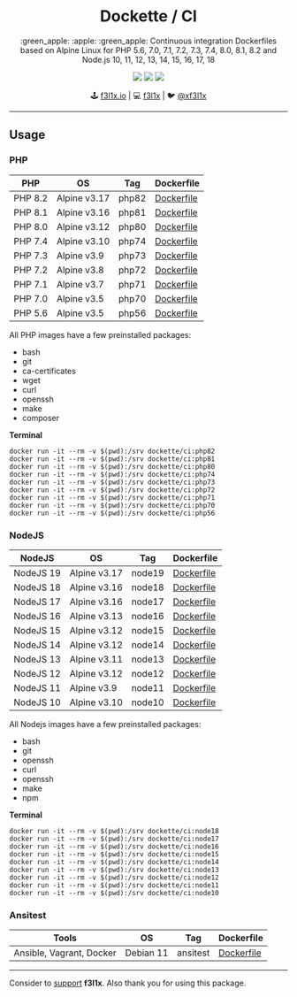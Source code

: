 <h1 align=center>Dockette / CI</h1>

<p align=center>
    :green_apple: :apple: :green_apple: Continuous integration Dockerfiles based on Alpine Linux 
    for PHP 5.6, 7.0, 7.1, 7.2, 7.3, 7.4, 8.0, 8.1, 8.2
    and Node.js 10, 11, 12, 13, 14, 15, 16, 17, 18
</p>

<p align=center>
  <a href="https://hub.docker.com/r/dockette/ci/"><img src="https://badgen.net/docker/pulls/dockette/ci"></a>
  <a href="https://bit.ly/ctteg"><img src="https://badgen.net/badge/support/gitter/cyan"></a>
  <a href="https://github.com/sponsors/f3l1x"><img src="https://badgen.net/badge/sponsor/donations/F96854"></a>
</p>

<p align=center>
🕹 <a href="https://f3l1x.io">f3l1x.io</a> | 💻 <a href="https://github.com/f3l1x">f3l1x</a> | 🐦 <a href="https://twitter.com/xf3l1x">@xf3l1x</a>
</p>

-----

## Usage

### PHP

| PHP      | OS           | Tag    | Dockerfile                                                                 |
|----------|--------------|--------|----------------------------------------------------------------------------|
| PHP 8.2  | Alpine v3.17 | php82  | [Dockerfile](https://github.com/dockette/ci/blob/master/php82/Dockerfile)  |
| PHP 8.1  | Alpine v3.16 | php81  | [Dockerfile](https://github.com/dockette/ci/blob/master/php81/Dockerfile)  |
| PHP 8.0  | Alpine v3.12 | php80  | [Dockerfile](https://github.com/dockette/ci/blob/master/php80/Dockerfile)  |
| PHP 7.4  | Alpine v3.10 | php74  | [Dockerfile](https://github.com/dockette/ci/blob/master/php74/Dockerfile)  |
| PHP 7.3  | Alpine v3.9  | php73  | [Dockerfile](https://github.com/dockette/ci/blob/master/php73/Dockerfile)  |
| PHP 7.2  | Alpine v3.8  | php72  | [Dockerfile](https://github.com/dockette/ci/blob/master/php72/Dockerfile)  |
| PHP 7.1  | Alpine v3.7  | php71  | [Dockerfile](https://github.com/dockette/ci/blob/master/php71/Dockerfile)  |
| PHP 7.0  | Alpine v3.5  | php70  | [Dockerfile](https://github.com/dockette/ci/blob/master/php70/Dockerfile)  |
| PHP 5.6  | Alpine v3.5  | php56  | [Dockerfile](https://github.com/dockette/ci/blob/master/php56/Dockerfile)  |

All PHP images have a few preinstalled packages:

- bash
- git 
- ca-certificates 
- wget 
- curl 
- openssh 
- make
- composer

**Terminal**

```
docker run -it --rm -v $(pwd):/srv dockette/ci:php82
docker run -it --rm -v $(pwd):/srv dockette/ci:php81
docker run -it --rm -v $(pwd):/srv dockette/ci:php80
docker run -it --rm -v $(pwd):/srv dockette/ci:php74
docker run -it --rm -v $(pwd):/srv dockette/ci:php73
docker run -it --rm -v $(pwd):/srv dockette/ci:php72
docker run -it --rm -v $(pwd):/srv dockette/ci:php71
docker run -it --rm -v $(pwd):/srv dockette/ci:php70
docker run -it --rm -v $(pwd):/srv dockette/ci:php56
```

### NodeJS

| NodeJS          | OS           | Tag           | Dockerfile                                                                 |
|-----------------|--------------|---------------|----------------------------------------------------------------------------|
| NodeJS 19       | Alpine v3.17 | node19        | [Dockerfile](https://github.com/dockette/ci/blob/master/node19/Dockerfile)  |
| NodeJS 18       | Alpine v3.16 | node18        | [Dockerfile](https://github.com/dockette/ci/blob/master/node18/Dockerfile)  |
| NodeJS 17       | Alpine v3.16 | node17        | [Dockerfile](https://github.com/dockette/ci/blob/master/node17/Dockerfile)  |
| NodeJS 16       | Alpine v3.13 | node16        | [Dockerfile](https://github.com/dockette/ci/blob/master/node16/Dockerfile)  |
| NodeJS 15       | Alpine v3.12 | node15        | [Dockerfile](https://github.com/dockette/ci/blob/master/node15/Dockerfile)  |
| NodeJS 14       | Alpine v3.12 | node14        | [Dockerfile](https://github.com/dockette/ci/blob/master/node14/Dockerfile)  |
| NodeJS 13       | Alpine v3.11 | node13        | [Dockerfile](https://github.com/dockette/ci/blob/master/node13/Dockerfile)  |
| NodeJS 12       | Alpine v3.12 | node12        | [Dockerfile](https://github.com/dockette/ci/blob/master/node12/Dockerfile)  |
| NodeJS 11       | Alpine v3.9  | node11        | [Dockerfile](https://github.com/dockette/ci/blob/master/node11/Dockerfile)  |
| NodeJS 10       | Alpine v3.10 | node10        | [Dockerfile](https://github.com/dockette/ci/blob/master/node10/Dockerfile)  |

All Nodejs images have a few preinstalled packages:

- bash 
- git 
- openssh
- curl
- openssh 
- make
- npm

**Terminal**

```
docker run -it --rm -v $(pwd):/srv dockette/ci:node18
docker run -it --rm -v $(pwd):/srv dockette/ci:node17
docker run -it --rm -v $(pwd):/srv dockette/ci:node16
docker run -it --rm -v $(pwd):/srv dockette/ci:node15
docker run -it --rm -v $(pwd):/srv dockette/ci:node14
docker run -it --rm -v $(pwd):/srv dockette/ci:node13
docker run -it --rm -v $(pwd):/srv dockette/ci:node12
docker run -it --rm -v $(pwd):/srv dockette/ci:node11
docker run -it --rm -v $(pwd):/srv dockette/ci:node10
```

### Ansitest

| Tools                          | OS           | Tag           | Dockerfile                                                                 |
|--------------------------------|--------------|---------------|----------------------------------------------------------------------------|
| Ansible, Vagrant, Docker       | Debian 11    | ansitest      | [Dockerfile](https://github.com/dockette/ci/blob/master/ansitest/Dockerfile)  |


-----

Consider to [support](https://github.com/sponsors/f3l1x) **f3l1x**. Also thank you for using this package.
